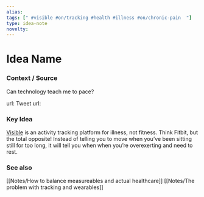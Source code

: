```yaml
---
alias: 
tags: [" #visible #on/tracking #health #illness #on/chronic-pain  "]
type: idea-note
novelty: 
---
```

# Idea Name

### Context / Source
Can technology teach me to pace?

url: 
Tweet url: 

### Key Idea

[Visible](https://www.makevisible.com/) is an activity tracking platform for illness, not fitness. Think Fitbit, but the total opposite! Instead of telling you to move when you’ve been sitting still for too long, it will tell you when when you’re overexerting and need to rest.

### See also
[[Notes/How to balance measureables and actual healthcare]]
[[Notes/The problem with tracking and wearables]]
